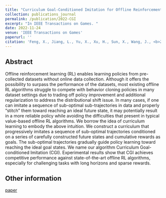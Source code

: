 ```yaml
---
title: "Curriculum Goal-Conditioned Imitation for Offline Reinforcement Learning"
collection: publications_journal
permalink: /publication/2022-CGI
excerpt: "In IEEE Transactions on Games. "
date: 2022-11-24
venue: 'IEEE Transactions on Games'
paperurl: ''
citation: 'Feng, X., Jiang, L., Yu, X., Xu, H., Sun, X., Wang, J., <b>Zhan, X.</b> and Chan, W. K., 2023. Curriculum Goal-Conditioned Imitation for Offline Reinforcement Learning. In <i>IEEE Transactions on Games</i>.'
---
```


Abstract
---

Offline reinforcement learning (RL) enables learning policies from pre-collected datasets without online data collection. Although it offers the possibility to surpass the performance of the datasets, most existing offline RL algorithms struggle to compete with behavior cloning policies in many dataset settings due to trading off policy improvement and additional regularization to address the distributional shift issue. In many cases, if one can imitate a sequence of sub-optimal sub-trajectories in data and properly “stitch” them toward reaching an ideal future state, it may potentially result in a more reliable policy while avoiding the difficulties that present in typical value-based offline RL algorithms. We borrow the idea of curriculum learning to embody the above intuition. We construct a curriculum that progressively imitates a sequence of sub-optimal trajectories conditioned on a series of carefully constructed future states and cumulative rewards as goals. The sub-optimal trajectories gradually guide policy learning toward reaching the ideal goal states. We name our algorithm Curriculum Goal-conditioned Imitation (CGI). Experimental results show that CGI achieves competitive performance against state-of-the-art offline RL algorithms, especially for challenging tasks with long horizons and sparse rewards.

Other information
---
[paper](https://ieeexplore.ieee.org/document/9962804)